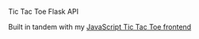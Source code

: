 Tic Tac Toe Flask API

Built in tandem with my [JavaScript Tic Tac Toe frontend](https://github.com/jepetersohn/tictactoe)
